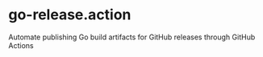 # go-release.action

Automate publishing Go build artifacts for GitHub releases through GitHub Actions
